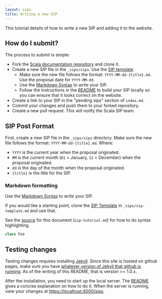 ```yaml
---
layout: sips
title: Writing a new SIP
---
```


This tutorial details of how to write a new SIP and adding it to the website.

## How do I submit? ##

The process to submit is simple:

* Fork the [Scala documentation repository](https://github.com/scala/docs.scala-lang) and clone it.
* Create a new SIP file in the `_sips/sips`. Use the [SIP template](https://github.com/scala/docs.scala-lang/blob/main/_sips/sip-template.md)
  * Make sure the new file follows the format: `YYYY-MM-dd-{title}.md`. Use the proposal date for `YYYY-MM-dd`.
  * Use the [Markdown Syntax](https://daringfireball.net/projects/markdown/syntax) to write your SIP.
  * Follow the instructions in the [README](https://github.com/scala/docs.scala-lang/blob/main/README.md) to build your SIP locally so you can ensure that it looks correct on the website.
* Create a link to your SIP in the "pending sips" section of `index.md`.
* Commit your changes and push them to your forked repository.
* Create a new pull request. This will notify the Scala SIP team.


## SIP Post Format ##

First, create a new SIP file in the `_sips/sips` directory. Make sure the new file follows the format: `YYYY-MM-dd-{title}.md`. Where:
* `YYYY` is the current year when the proposal originated.
* `MM` is the current month (`01` = January, `12` = December) when the proposal originated.
* `dd` is the day of the month when the proposal originated.
* `{title}` is the title for the SIP.

### Markdown formatting ###

Use the [Markdown Syntax](https://daringfireball.net/projects/markdown/syntax) to write your SIP.

If you would like a starting point, clone the [SIP Template](./sip-template.html) in
`_sips/sip-template.md` and use that.

See the [source](https://github.com/scala/docs.scala-lang/blob/main/_sips/sip-template.md) for this document (`sip-tutorial.md`) for how to do syntax highlighting.

```scala
class Foo
```


## Testing changes ##

Testing changes requires installing [Jekyll](https://jekyllrb.com/docs/installation/). Since this site is hosted on github pages, make sure you have [whatever version of Jekyll that github is running](https://help.github.com/articles/using-jekyll-with-pages#troubleshooting). As of the writing of this README, that is version >= 1.0.x.

After the installation, you need to start up the local server. The
[README](https://github.com/scala/docs.scala-lang/blob/main/README.md) gives
a concise explanation on how to do it. When the server is running, view your
changes at [https://localhost:4000/sips](https://localhost:4000/sips).
